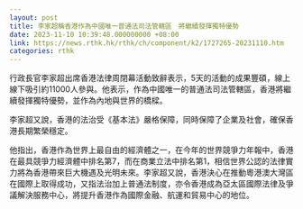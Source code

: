 ```yaml
---
layout: post
title: 李家超稱香港作為中國唯一普通法司法管轄區　將繼續發揮獨特優勢
date: 2023-11-10 10:39:48.000000000 +08:00
link: https://news.rthk.hk/rthk/ch/component/k2/1727265-20231110.htm
categories: rthk
---
```


行政長官李家超出席香港法律周閉幕活動致辭表示，5天的活動的成果豐碩，線上線下吸引約11000人參與。他表示，作為中國唯一的普通法司法管轄區，香港將繼續發揮獨特優勢，並作為內地與世界的橋樑。

李家超又說，香港的法治受《基本法》嚴格保障，同時保障了企業及社會，確保香港長期繁榮穩定。

他指出，香港作為世界上最自由的經濟體之一，在今年的世界競爭力年報中，香港在最具競爭力經濟體中排名第7，而在商業立法中排名第1，相信世界公認的法律實力將為香港帶來巨大機遇及光明未來。李家超又說，香港決心在推動粵港澳大灣區在國際上取得成功，又指法治加上普通法制度，亦令香港成為亞太區國際法律及爭議解決服務中心，將提升香港作為國際金融、航運和貿易中心的地位。
